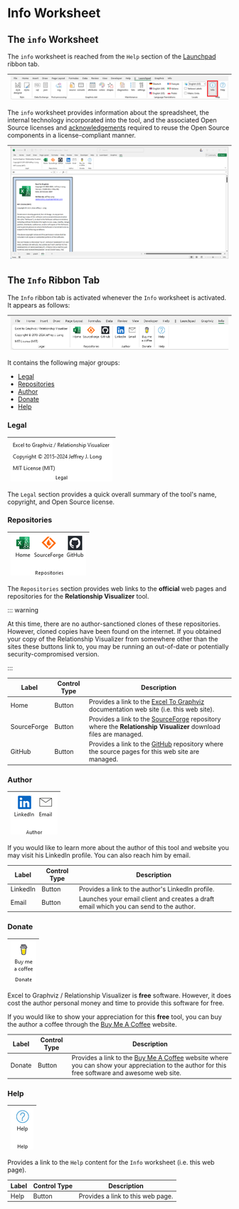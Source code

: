 # Info Worksheet

## The `info` Worksheet

The `info` worksheet is reached from the `Help` section of the [Launchpad](../launchpad/) ribbon tab.

| ![](./launchpad-ribbon-tab-info-button.png) |
| ------------------------------------------- |

The `info` worksheet provides information about the spreadsheet, the internal technology incorporated into the tool, and the associated Open Source licenses and [acknowledgements](../acknowledge/) required to reuse the Open Source components in a license-compliant manner.

| ![](./info-worksheet.png) |
| ------------------------- |

## The `Info` Ribbon Tab

The `Info` ribbon tab is activated whenever the `Info` worksheet is activated. It appears as follows:

| ![](./info-ribbon-tab.png) |
| -------------------------- |

It contains the following major groups:

- [Legal](./README.md#legal)
- [Repositories](./README.md#repositories)
- [Author](./README.md#author)
- [Donate](./README.md#donate)
- [Help](./README.md#lhelp)

### Legal

| ![](./info-ribbon-tab-legal.png) |
| -------------------------------------------------- |

The `Legal` section provides a quick overall summary of the tool's name, copyright, and Open Source license.

### Repositories

| ![](./info-ribbon-tab-repositories.png) |
| -------------------------------------------------- |

The `Repositories` section provides web links to the **official** web pages and repositories for the **Relationship Visualizer** tool.

::: warning

At this time, there are no author-sanctioned clones of these repositories. However, cloned copies have been found on the internet. If you obtained your copy of the Relationship Visualizer from somewhere other than the sites these buttons link to, you may be running an out-of-date or potentially security-compromised version.

:::

| Label       | Control Type  | Description                                                                                                                                                                                                                        |
| ----------- | ------------- | ---------------------------------------------------------------------------------------------------------------------------------------------------------------------------------------------------------------------------------- |
| Home | Button        | Provides a link to the [Excel To Graphviz](https://exceltographviz.com) documentation web site (i.e. this web site).|
| SourceForge      | Button        | Provides a link to the [SourceForge](https://sourceforge.net/projects/relationship-visualizer/) repository where the **Relationship Visualizer** download files are managed. |
| GitHub       | Button        | Provides a link to the [GitHub](https://github.com/jjlong150/ExcelToGraphviz) repository where the source pages for this web site are managed. |

### Author

| ![](./info-ribbon-tab-author.png) |
| -------------------------------------------------- |

If you would like to learn more about the author of this tool and website you may visit his LinkedIn profile. You can also reach him by email.

| Label       | Control Type  | Description                                                                                                                                                                                                                        |
| ----------- | ------------- | ---------------------------------------------------------------------------------------------------------------------------------------------------------------------------------------------------------------------------------- |
| LinkedIn | Button        | Provides a link to the author's LinkedIn profile. |
| Email      | Button        | Launches your email client and creates a draft email which you can send to the author. |

### Donate

| ![](./info-ribbon-tab-donate.png) |
| -------------------------------------------------- |

Excel to Graphviz / Relationship Visualizer is **free** software. However, it does cost the author personal money and time to provide this software for free.

If you would like to show your appreciation for this **free** tool, you can buy the author a coffee through the [Buy Me A Coffee](https://buymeacoffee.com/exceltographviz) website.

| Label       | Control Type  | Description                                                                                                                                                                                                                        |
| ----------- | ------------- | ---------------------------------------------------------------------------------------------------------------------------------------------------------------------------------------------------------------------------------- |
| Donate | Button        | Provides a link to the [Buy Me A Coffee](https://buymeacoffee.com/exceltographviz) website where you can show your appreciation to the author for this free software and awesome web site. |

### Help

| ![](./info-ribbon-tab-help.png) |
| -------------------------------------------------- |

Provides a link to the `Help` content for the `Info` worksheet (i.e. this web page).

| Label       | Control Type  | Description                                                                                                                                                                                                                        |
| ----------- | ------------- | ---------------------------------------------------------------------------------------------------------------------------------------------------------------------------------------------------------------------------------- |
| Help | Button        | Provides a link to this web page. |